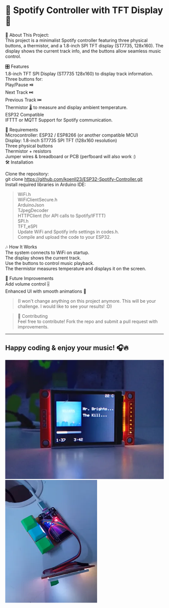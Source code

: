 # 🎵 Spotify Controller with TFT Display 🎵

🚀 About This Project:  
This project is a minimalist Spotify controller featuring three physical buttons, a thermistor, and a 1.8-inch SPI TFT display (ST7735, 128x160). The display shows the current track info, and the buttons allow seamless music control.  
  
🎛️ Features  
1.8-inch TFT SPI Display (ST7735 128x160) to display track information.  
Three buttons for:  
Play/Pause ⏯️  
Next Track ⏭️  
Previous Track ⏮️  
Thermistor 🌡️ to measure and display ambient temperature.  
ESP32 Compatible  
IFTTT or MQTT Support for Spotify communication.  
  
🔧 Requirements  
Microcontroller: ESP32 / ESP8266 (or another compatible MCU)  
Display: 1.8-inch ST7735 SPI TFT (128x160 resolution)  
Three physical buttons  
Thermistor + resistors  
Jumper wires & breadboard or PCB (perfboard will also work :)  
🛠️ Installation  
  
Clone the repository:  
git clone https://github.com/koenll23/ESP32-Spotify-Controller.git    
Install required libraries in Arduino IDE:  
> WiFi.h  
> WiFiClientSecure.h  
> ArduinoJson  
> TJpegDecoder  
> HTTPClient (for API calls to Spotify/IFTTT)  
> SPI.h  
> TFT_eSPI  
> Update WiFi and Spotify info settings in codes.h.  
Compile and upload the code to your ESP32.
   
🎶 How It Works   
The system connects to WiFi on startup.  
The display shows the current track.  
Use the buttons to control music playback.  
The thermistor measures temperature and displays it on the screen.
  
🔮 Future Improvements  
Add volume control 🎚️  
Enhanced UI with smooth animations 🎨  
 > (I won't change anything on this project anymore. This will be your challenge. I would like to see your results! :D)  
  
> 🤝 Contributing  
> Feel free to contribute! Fork the repo and submit a pull request with improvements.  
---  
Happy coding & enjoy your music! 🎧🔥  
---  

![User Interface Display](user-interface-display.jpg)
![Hardware Setup](hardware-setup.jpg)
